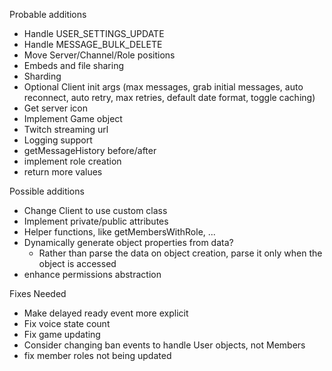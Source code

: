 Probable additions
- Handle USER_SETTINGS_UPDATE
- Handle MESSAGE_BULK_DELETE
- Move Server/Channel/Role positions
- Embeds and file sharing
- Sharding
- Optional Client init args (max messages, grab initial messages, auto reconnect, auto retry, max retries, default date format, toggle caching)
- Get server icon
- Implement Game object
- Twitch streaming url
- Logging support
- getMessageHistory before/after
- implement role creation
- return more values

Possible additions
- Change Client to use custom class
- Implement private/public attributes
- Helper functions, like getMembersWithRole, ...
- Dynamically generate object properties from data?
  - Rather than parse the data on object creation, parse it only when the object is accessed
- enhance permissions abstraction

Fixes Needed
- Make delayed ready event more explicit
- Fix voice state count
- Fix game updating
- Consider changing ban events to handle User objects, not Members
- fix member roles not being updated
